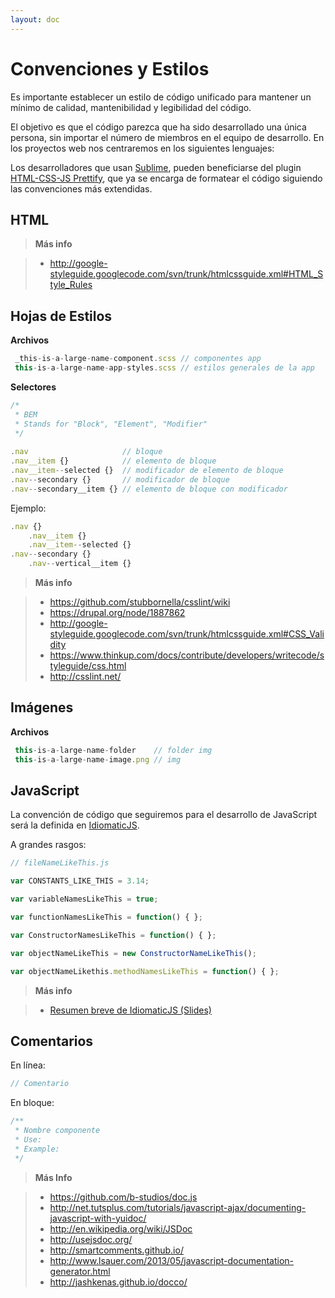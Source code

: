 ```yaml
---
layout: doc
---
```


# Convenciones y Estilos


Es importante establecer un estilo de código unificado para mantener un mínimo de calidad, mantenibilidad y legibilidad del código.

El objetivo es que el código parezca que ha sido desarrollado una única persona, sin importar el número de miembros en el equipo de desarrollo.
En los proyectos web nos centraremos en los siguientes lenguajes:

Los desarrolladores que usan [Sublime](http://www.sublimetext.com/), pueden beneficiarse del plugin [HTML-CSS-JS Prettify](https://github.com/victorporof/Sublime-HTMLPrettify), que ya se encarga de formatear el código siguiendo las convenciones más extendidas.

## HTML

> **Más info**

> * http://google-styleguide.googlecode.com/svn/trunk/htmlcssguide.xml#HTML_Style_Rules

## Hojas de Estilos

**Archivos**

```javascript
 _this-is-a-large-name-component.scss // componentes app
 this-is-a-large-name-app-styles.scss // estilos generales de la app
```

**Selectores**

```javascript
/*
 * BEM 
 * Stands for "Block", "Element", "Modifier"
 */
 
.nav                     // bloque
.nav__item {}            // elemento de bloque
.nav__item--selected {}  // modificador de elemento de bloque
.nav--secondary {}       // modificador de bloque
.nav--secondary__item {} // elemento de bloque con modificador
```

Ejemplo:

```javascript
.nav {}
    .nav__item {}
    .nav__item--selected {}
.nav--secondary {}
    .nav--vertical__item {}
```

> **Más info**

> * https://github.com/stubbornella/csslint/wiki
> * https://drupal.org/node/1887862
> * http://google-styleguide.googlecode.com/svn/trunk/htmlcssguide.xml#CSS_Validity
> * https://www.thinkup.com/docs/contribute/developers/writecode/styleguide/css.html
> * http://csslint.net/

## Imágenes

**Archivos**

```javascript
 this-is-a-large-name-folder    // folder img
 this-is-a-large-name-image.png // img
```

## JavaScript

La convención de código que seguiremos para el desarrollo de JavaScript será la definida en [IdiomaticJS](https://github.com/rwaldron/idiomatic.js/).

A grandes rasgos:

```javascript
// fileNameLikeThis.js

var CONSTANTS_LIKE_THIS = 3.14;

var variableNamesLikeThis = true;

var functionNamesLikeThis = function() { };

var ConstructorNamesLikeThis = function() { };

var objectNameLikeThis = new ConstructorNameLikeThis();

var objectNameLikethis.methodNamesLikeThis = function() { };
```

> **Más info**

> * [Resumen breve de IdiomaticJS (Slides)](http://slid.es/antai/js_con_estilo)

## Comentarios

En línea:

```javascript
// Comentario
```

En bloque:

```javascript
/**
 * Nombre componente 
 * Use: 
 * Example:
 */
```

> **Más Info**

> * https://github.com/b-studios/doc.js
> * http://net.tutsplus.com/tutorials/javascript-ajax/documenting-javascript-with-yuidoc/
> * http://en.wikipedia.org/wiki/JSDoc
> * http://usejsdoc.org/
> * http://smartcomments.github.io/
> * http://www.lsauer.com/2013/05/javascript-documentation-generator.html
> * http://jashkenas.github.io/docco/
